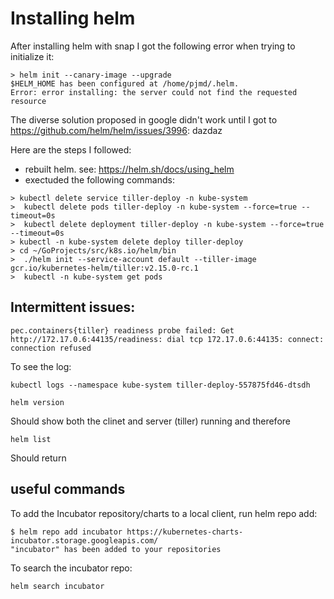 # Installing helm

After installing helm with snap I got the following error when trying to initialize it:  
```
> helm init --canary-image --upgrade
$HELM_HOME has been configured at /home/pjmd/.helm.
Error: error installing: the server could not find the requested resource
```
The diverse solution proposed in google didn't work until I got to 
https://github.com/helm/helm/issues/3996: dazdaz 

Here are the steps I followed:
* rebuilt helm. see: https://helm.sh/docs/using_helm 
* exectuded the following commands:  
```
> kubectl delete service tiller-deploy -n kube-system
>  kubectl delete pods tiller-deploy -n kube-system --force=true --timeout=0s
>  kubectl delete deployment tiller-deploy -n kube-system --force=true --timeout=0s
> kubectl -n kube-system delete deploy tiller-deploy
> cd ~/GoProjects/src/k8s.io/helm/bin
>  ./helm init --service-account default --tiller-image gcr.io/kubernetes-helm/tiller:v2.15.0-rc.1
>  kubectl -n kube-system get pods
```
## Intermittent issues:  
```
pec.containers{tiller} readiness probe failed: Get http://172.17.0.6:44135/readiness: dial tcp 172.17.0.6:44135: connect: connection refused
```
To see the log:  
```
kubectl logs --namespace kube-system tiller-deploy-557875fd46-dtsdh
```
```
helm version
```
Should show both the clinet and server (tiller) running and therefore  
```
helm list
```
Should return 

## useful commands

To add the Incubator repository/charts to a local client, run helm repo add:
```
$ helm repo add incubator https://kubernetes-charts-incubator.storage.googleapis.com/
"incubator" has been added to your repositories
```
To search the incubator repo:
```
helm search incubator
```
